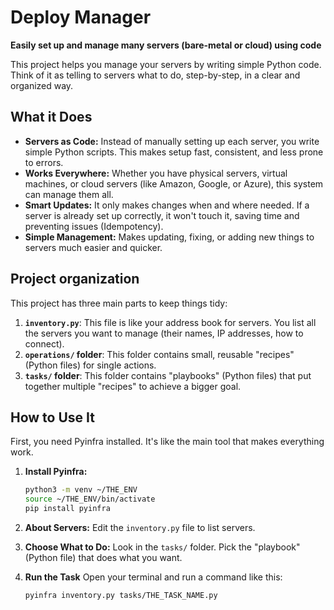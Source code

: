 # Deploy Manager

**Easily set up and manage many servers (bare-metal or cloud) using code**

This project helps you manage your servers by writing simple Python code. Think of it as telling to servers what to do, step-by-step, in a clear and organized way.

## What it Does

* **Servers as Code:** Instead of manually setting up each server, you write simple Python scripts. This makes setup fast, consistent, and less prone to errors.
* **Works Everywhere:** Whether you have physical servers, virtual machines, or cloud servers (like Amazon, Google, or Azure), this system can manage them all.
* **Smart Updates:** It only makes changes when and where needed. If a server is already set up correctly, it won't touch it, saving time and preventing issues (Idempotency).
* **Simple Management:** Makes updating, fixing, or adding new things to servers much easier and quicker.

## Project organization

This project has three main parts to keep things tidy:

1.  **`inventory.py`**: This file is like your address book for servers. You list all the servers you want to manage (their names, IP addresses, how to connect).
2.  **`operations/` folder**: This folder contains small, reusable "recipes" (Python files) for single actions.
3.  **`tasks/` folder**: This folder contains "playbooks" (Python files) that put together multiple "recipes" to achieve a bigger goal.

## How to Use It

First, you need Pyinfra installed. It's like the main tool that makes everything work.

1.  **Install Pyinfra:**
    ```bash
    python3 -m venv ~/THE_ENV
    source ~/THE_ENV/bin/activate
    pip install pyinfra
    ```

2.  **About Servers:**
    Edit the `inventory.py` file to list servers.

3.  **Choose What to Do:**
    Look in the `tasks/` folder. Pick the "playbook" (Python file) that does what you want.

4.  **Run the Task**
    Open your terminal and run a command like this:

    ```bash
    pyinfra inventory.py tasks/THE_TASK_NAME.py
    ```

